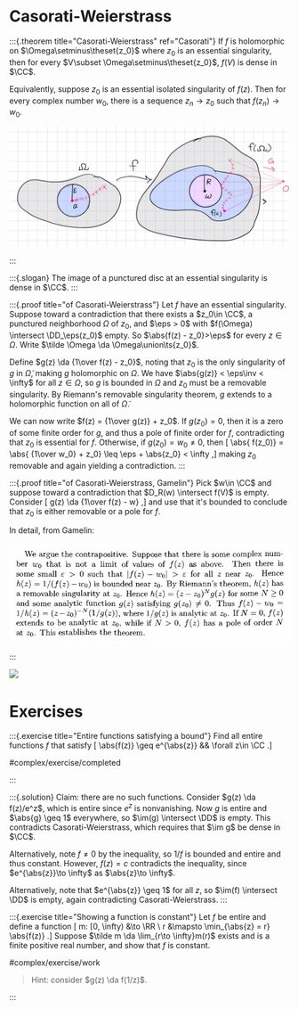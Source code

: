 # Casorati-Weierstrass

:::{.theorem title="Casorati-Weierstrass" ref="Casorati"}
If $f$ is holomorphic on $\Omega\setminus\theset{z_0}$ where $z_0$ is an essential singularity, then for every $V\subset \Omega\setminus\theset{z_0}$, $f(V)$ is dense in $\CC$.

Equivalently, suppose $z_{0}$ is an essential isolated singularity of $f(z)$. Then for every complex number $w_{0}$, there is a sequence $z_{n} \rightarrow z_{0}$ such that $f\left(z_{n}\right) \rightarrow w_{0}$.

![](figures/2022-01-05_05-28-04.png)

:::

:::{.slogan}
The image of a punctured disc at an essential singularity is dense in $\CC$.
:::

:::{.proof title="of Casorati-Weierstrass"}
Let $f$ have an essential singularity.
Suppose toward a contradiction that there exists a $z_0\in \CC$, a punctured neighborhood $\Omega$ of $z_0$, and $\eps > 0$ with $f(\Omega) \intersect \DD_\eps(z_0)$ empty.
So $\abs{f(z) - z_0}>\eps$ for every $z\in \Omega$.
Write $\tilde \Omega \da \Omega\union\ts{z_0}$.

Define $g(z) \da {1\over f(z) - z_0}$, noting that $z_0$ is the only singularity of $g$ in $\tilde\Omega$, making $g$ holomorphic on $\Omega$.
We have $\abs{g(z)} < \eps\inv < \infty$ for all $z\in \Omega$, so $g$ is bounded in $\Omega$ and $z_0$ must be a removable singularity.
By Riemann's removable singularity theorem, $g$ extends to a holomorphic function on all of $\tilde\Omega$.

We can now write $f(z) = {1\over g(z)} + z_0$.
If $g(z_0) = 0$, then it is a zero of some finite order for $g$, and thus a pole of finite order for $f$, contradicting that $z_0$ is essential for $f$.
Otherwise, if $g(z_0) = w_0\neq 0$, then 
\[
\abs{ f(z_0)} = \abs{ {1\over w_0} + z_0} \leq \eps + \abs{z_0} < \infty
,\]
making $z_0$ removable and again yielding a contradiction.
:::

:::{.proof title="of Casorati-Weierstrass, Gamelin"}
Pick $w\in \CC$ and suppose toward a contradiction that $D_R(w) \intersect f(V)$ is empty.
Consider
\[
g(z) \da {1\over f(z) - w}
,\]
and use that it's bounded to conclude that $z_0$ is either removable or a pole for $f$.

In detail, from Gamelin:

![](figures/2021-12-10_18-47-34.png)

:::

![](figures/2021-10-29_01-31-06.png)

# Exercises

:::{.exercise title="Entire functions satisfying a bound"}
Find all entire functions $f$ that satisfy
\[
\abs{f(z)} \geq e^{\abs{z}} && \forall z\in \CC
.\]

#complex/exercise/completed

:::

:::{.solution}
Claim: there are no such functions.
Consider $g(z) \da f(z)/e^z$, which is entire since $e^z$ is nonvanishing.
Now $g$ is entire and $\abs{g} \geq 1$ everywhere, so $\im(g) \intersect \DD$ is empty.
This contradicts Casorati-Weierstrass, which requires that $\im g$ be dense in $\CC$.

Alternatively, note $f\neq 0$ by the inequality, so $1/f$ is bounded and entire and thus constant.
However, $f(z) = c$ contradicts the inequality, since $e^{\abs{z}}\to \infty$ as $\abs{z}\to \infty$.

Alternatively, note that $e^{\abs{z}} \geq 1$ for all $z$, so $\im(f) \intersect \DD$ is empty, again contradicting Casorati-Weierstrass.
:::

:::{.exercise title="Showing a function is constant"}
Let $f$ be entire and define a function
\[
m: [0, \infty) &\to \RR \\
r &\mapsto \min_{\abs{z} = r} \abs{f(z)}
.\]
Suppose $\tilde m \da \lim_{r\to \infty}m(r)$ exists and is a finite positive real number, and show that $f$ is constant.

#complex/exercise/work

> Hint: consider $g(z) \da f(1/z)$.

:::


